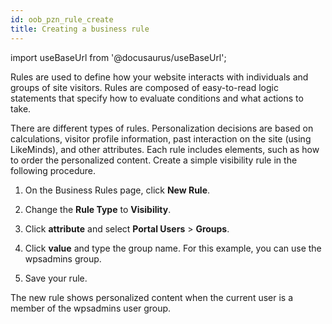 ```yaml
---
id: oob_pzn_rule_create
title: Creating a business rule
---
```

import useBaseUrl from '@docusaurus/useBaseUrl';



Rules are used to define how your website interacts with individuals and groups of site visitors. Rules are composed of easy-to-read logic statements that specify how to evaluate conditions and what actions to take.

There are different types of rules. Personalization decisions are based on calculations, visitor profile information, past interaction on the site \(using LikeMinds\), and other attributes. Each rule includes elements, such as how to order the personalized content. Create a simple visibility rule in the following procedure.

1.  On the Business Rules page, click **New Rule**.

2.  Change the **Rule Type** to **Visibility**.

3.  Click **attribute** and select **Portal Users** \> **Groups**.

4.  Click **value** and type the group name. For this example, you can use the wpsadmins group.

5.  Save your rule.


The new rule shows personalized content when the current user is a member of the wpsadmins user group.

